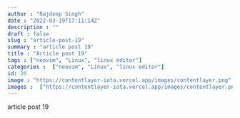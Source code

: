 ```yaml
---
author : "Rajdeep Singh"
date : "2022-03-19T17:11:14Z"
description : ""
draft : false
slug : "article-post-19"
summary : "article post 19"
title : "Article post 19"
tags : ["neovim", "Linux", "linux editor"]
categories :  ["neovim", "Linux", "linux editor"]
id: 20
image : "https://contentlayer-iota.vercel.app/images/contentlayer.png"
images :  ["https://contentlayer-iota.vercel.app/images/contentlayer.png"]
---
```


article post 19